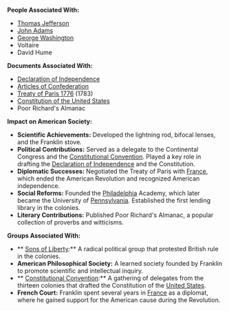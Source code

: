 
**People Associated With:**

* [Thomas Jefferson](./../thomas-jefferson/)
* [John Adams](./../john-adams/)
* [George Washington](./../george-washington/)
* Voltaire
* David Hume

**Documents Associated With:**

* [Declaration of Independence](./../declaration-of-independence/)
* [Articles of Confederation](./../articles-of-confederation/)
* [Treaty of Paris 1776](./../treaty-of-paris-1776/) (1783)
* [Constitution of the United States](./../constitution-of-the-united-states/)
* Poor Richard's Almanac

**Impact on American Society:**

* **Scientific Achievements:** Developed the lightning rod, bifocal lenses, and the Franklin stove.
* **Political Contributions:** Served as a delegate to the Continental Congress and the [Constitutional Convention](./../constitutional-convention/). Played a key role in drafting the [Declaration of Independence](./../declaration-of-independence/) and the Constitution.
* **Diplomatic Successes:** Negotiated the Treaty of Paris with [France](./../france/), which ended the American Revolution and recognized American independence.
* **Social Reforms:** Founded the [Philadelphia](./../philadelphia/) Academy, which later became the University of [Pennsylvania](./../pennsylvania/). Established the first lending library in the colonies.
* **Literary Contributions:** Published Poor Richard's Almanac, a popular collection of proverbs and witticisms.

**Groups Associated With:**

* ** [Sons of Liberty](./../sons-of-liberty/):** A radical political group that protested British rule in the colonies.
* **American Philosophical Society:** A learned society founded by Franklin to promote scientific and intellectual inquiry.
* ** [Constitutional Convention](./../constitutional-convention/):** A gathering of delegates from the thirteen colonies that drafted the Constitution of the [United States](./../united-states/).
* **French Court:** Franklin spent several years in [France](./../france/) as a diplomat, where he gained support for the American cause during the Revolution.
